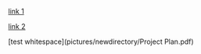 [link 1](pictures/index.html#L7)

[link 2](pictures/elements.html)

[test whitespace](pictures/newdirectory/Project Plan.pdf)